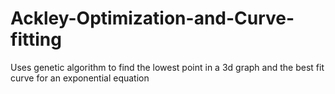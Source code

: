 # Ackley-Optimization-and-Curve-fitting
Uses genetic algorithm to find the lowest point in a 3d graph and the best fit curve for an exponential equation
